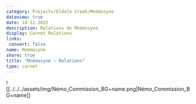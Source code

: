 ```yaml
---
category: Projects/Eldale Creek/Mnémosyne
dataview: true
date: 14-11-2022
description: Relations de Mnémosyne
display: Carnet Relations
links:
 convert: false
name: Mnémosyne
share: true
title: "Mnémosyne — Relations"
type: carnet
---
```


![[../../../assets/img/Némo_Commission_BG+name.png|Némo_Commission_BG+name]]
